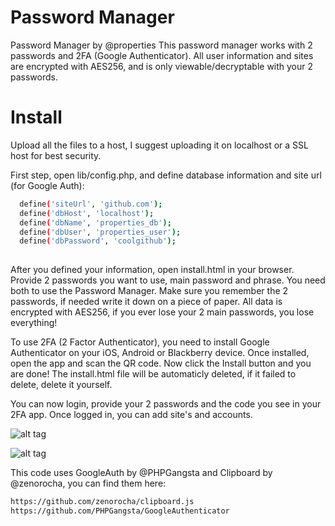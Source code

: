 # Password Manager

Password Manager by @properties
This password manager works with 2 passwords and 2FA (Google Authenticator).
All user information and sites are encrypted with AES256, and is only viewable/decryptable with your 2 passwords.

# Install

Upload all the files to a host, I suggest uploading it on localhost or a SSL host for best security.

First step, open lib/config.php,  and define database information and site url (for Google Auth):
```sh
  define('siteUrl', 'github.com');
  define('dbHost', 'localhost');
  define('dbName', 'properties_db');
  define('dbUser', 'properties_user');
  define('dbPassword', 'coolgithub');
  
```

After you defined your information, open install.html in your browser.
Provide 2 passwords you want to use, main password and phrase. You need both to use the Password Manager.
Make sure you remember the 2 passwords, if needed write it down on a piece of paper.
All data is encrypted with AES256, if you ever lose your 2 main passwords, you lose everything!


To use 2FA (2 Factor Authenticator), you need to install Google Authenticator on your iOS, Android or Blackberry device.
Once installed, open the app and scan the QR code. Now click the Install button and you are done!
The install.html file will be automaticly deleted, if it failed to delete, delete it yourself.

You can now login, provide your 2 passwords and the code you see in your 2FA app.
Once logged in, you can add site's and accounts.


![alt tag](https://vgy.me/sMcmn1.png)

![alt tag](https://vgy.me/HXP951.gif)


This code uses GoogleAuth by @PHPGangsta and Clipboard by @zenorocha, you can find them here:
```sh
https://github.com/zenorocha/clipboard.js
https://github.com/PHPGangsta/GoogleAuthenticator
```
